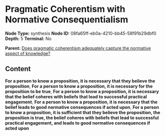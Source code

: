 # Pragmatic Coherentism with Normative Consequentialism

**Node Type:** synthesis
**Node ID:** 08fa65ff-eb0a-4210-bb45-58f91b29dbf0
**Depth:** 5
**Terminal:** No

**Parent:** [Does pragmatic coherentism adequately capture the normative aspect of knowledge?](does-pragmatic-coherentism-adequately-capture-the-normative-aspect-of-knowledge-antithesis-0168a34a-d6c0-447b-a1c2-ef5431372aa0.md)

## Content

**For a person to know a proposition, it is necessary that they believe the proposition**, **For a person to know a proposition, it is necessary for the proposition to be true**, **For a person to know a proposition, it is necessary that the belief coheres with beliefs that lead to successful practical engagement**, **For a person to know a proposition, it is necessary that the belief leads to good normative consequences if acted upon**, **For a person to know a proposition, it is sufficient that they believe the proposition, the proposition is true, the belief coheres with beliefs that lead to successful practical engagement, and leads to good normative consequences if acted upon**
